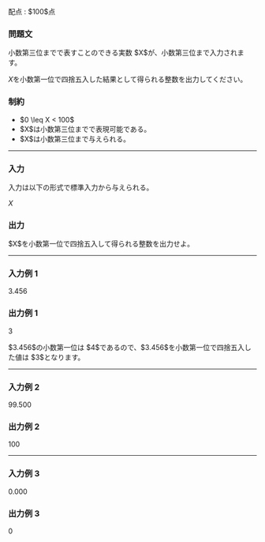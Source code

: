 
<div>

<span>

<span>

<p>
配点 : $100$点
</p>

<div>

<section>

### **問題文**

<p>
小数第三位までで表すことのできる実数 $X$が、小数第三位まで入力されます。

$X$を小数第一位で四捨五入した結果として得られる整数を出力してください。
</p>

</section>

</div>

<div>

<section>

### **制約**

<ul>

<li>
$0 \leq X < 100$
</li>

<li>
$X$は小数第三位までで表現可能である。
</li>

<li>
$X$は小数第三位まで与えられる。
</li>

</ul>

</section>

</div>

---

<div>

<div>

<section>

### **入力**

<p>
入力は以下の形式で標準入力から与えられる。
</p>

<div>

$X$
</div>

</section>

</div>

<div>

<section>

### **出力**

<p>
$X$を小数第一位で四捨五入して得られる整数を出力せよ。
</p>

</section>

</div>

</div>

---

<div>

<section>

### **入力例 1**

<div>

3.456

</div>

</section>

</div>

<div>

<section>

### **出力例 1**

<div>

3

</div>

<p>
$3.456$の小数第一位は $4$であるので、$3.456$を小数第一位で四捨五入した値は $3$となります。
</p>

</section>

</div>

---

<div>

<section>

### **入力例 2**

<div>

99.500

</div>

</section>

</div>

<div>

<section>

### **出力例 2**

<div>

100

</div>

</section>

</div>

---

<div>

<section>

### **入力例 3**

<div>

0.000

</div>

</section>

</div>

<div>

<section>

### **出力例 3**

<div>

0

</div>

</section>

</div>

</span>

</span>

</div>
